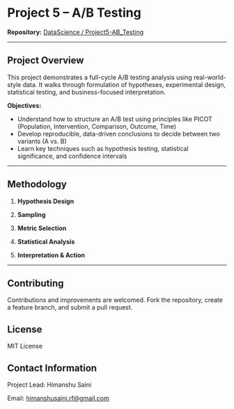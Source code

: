 # Project 5 – A/B Testing

**Repository:** [DataScience / Project5-AB_Testing](https://github.com/himanshusaini11/DataScience/tree/master/Project5-AB_Testing)

---

##  Project Overview

This project demonstrates a full-cycle A/B testing analysis using real-world-style data. It walks through formulation of hypotheses, experimental design, statistical testing, and business-focused interpretation.

**Objectives:**
- Understand how to structure an A/B test using principles like PICOT (Population, Intervention, Comparison, Outcome, Time)  
- Develop reproducible, data-driven conclusions to decide between two variants (A vs. B)  
- Learn key techniques such as hypothesis testing, statistical significance, and confidence intervals

---

##  Methodology

1. **Hypothesis Design**  

2. **Sampling**  

3. **Metric Selection**  

4. **Statistical Analysis**  

5. **Interpretation & Action**  

---

## Contributing

Contributions and improvements are welcomed. Fork the repository, create a feature branch, and submit a pull request.

## License

MIT License

## Contact Information

Project Lead: Himanshu Saini

Email: himanshusaini.rf@gmail.com
